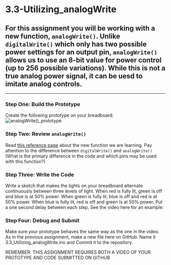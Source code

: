 # 3.3-Utilizing_analogWrite
## For this assignment you will be working with a new function, `analogWrite()`.  Unlike `digitalWrite()` which only has two possible power settings for an output pin, `analogWrite()` allows us to use an 8-bit value for power control (up to 256 possible variations).  While this is not a true analog power signal, it can be uesd to imitate analog controls.
---
### Step One: Build the Prototype
Create the following prototype on your breadboard:
![analogWrite()_prototype](https://github.com/WHS-Robotics-Classes/3.3-Utilizing_analogWrite/blob/main/analogWrite_prototype.PNG?raw=true)

### Step Two: Review `analogWrite()`
Read [this reference page](https://www.arduino.cc/reference/en/language/functions/analog-io/analogwrite/) about the new function we are learning.  Pay attention to the difference between `digitalWrite()` and `analogWrite()` (What is the primary difference in the code and which pins may be used with this function?)

### Step Three: Write the Code
Write a sketch that makes the lights on your breadboard alternate continuously between three levels of light.  When red is fully lit, green is off and blue is at 50% power.  When green is fully lit, blue is off and red is at 50% power.  When blue is fully lit, red is off and green is at 50% power.  Put a one second delay between each step.
See the video here for an example: 

### Step Four: Debug and Submit
Make sure your prototype behaves the same way as the one in the video. As in the previous assignment, make a new file here on GitHub. Name it 3.3_Utilizing_analogWrite.ino and Commit it to the repository.

REMEMBER: THIS ASSIGNMENT REQUIRES BOTH A VIDEO OF YOUR PROTOTYPE AND CODE SUBMITTED ON GITHUB
